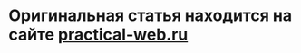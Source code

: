 # Оригинальная статья находится на сайте [practical-web.ru](https://practical-web.ru/3d/kak-dobavit-3d-model-na-sayt-s-vozmozhnostyu-vertet-model-viewer)   